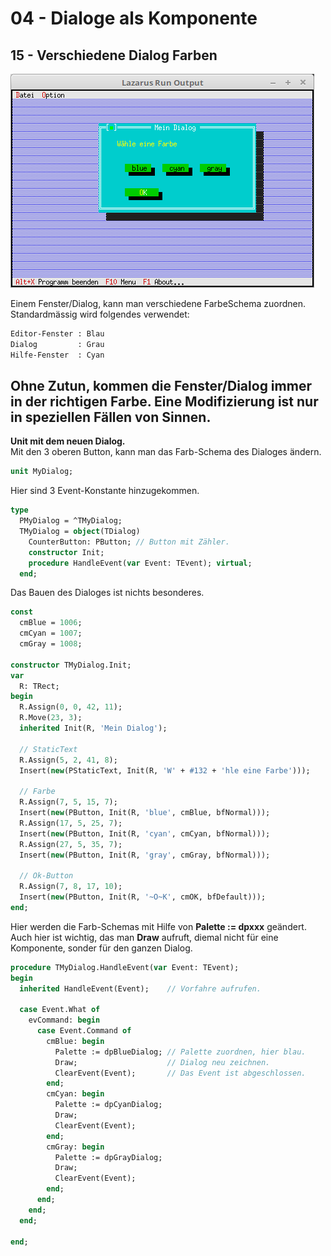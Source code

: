 # 04 - Dialoge als Komponente
## 15 - Verschiedene Dialog Farben

![image.png](image.png)

Einem Fenster/Dialog, kann man verschiedene FarbeSchema zuordnen.
Standardmässig wird folgendes verwendet:

```pascal
Editor-Fenster : Blau
Dialog         : Grau
Hilfe-Fenster  : Cyan
```


Ohne Zutun, kommen die Fenster/Dialog immer in der richtigen Farbe.
Eine Modifizierung ist nur in speziellen Fällen von Sinnen.
---
<b>Unit mit dem neuen Dialog.</b>
<br>
Mit den 3 oberen Button, kann man das Farb-Schema des Dialoges ändern.

```pascal
unit MyDialog;

```

Hier sind 3 Event-Konstante hinzugekommen.

```pascal
type
  PMyDialog = ^TMyDialog;
  TMyDialog = object(TDialog)
    CounterButton: PButton; // Button mit Zähler.
    constructor Init;
    procedure HandleEvent(var Event: TEvent); virtual;
  end;

```

Das Bauen des Dialoges ist nichts besonderes.

```pascal
const
  cmBlue = 1006;
  cmCyan = 1007;
  cmGray = 1008;

constructor TMyDialog.Init;
var
  R: TRect;
begin
  R.Assign(0, 0, 42, 11);
  R.Move(23, 3);
  inherited Init(R, 'Mein Dialog');

  // StaticText
  R.Assign(5, 2, 41, 8);
  Insert(new(PStaticText, Init(R, 'W' + #132 + 'hle eine Farbe')));

  // Farbe
  R.Assign(7, 5, 15, 7);
  Insert(new(PButton, Init(R, 'blue', cmBlue, bfNormal)));
  R.Assign(17, 5, 25, 7);
  Insert(new(PButton, Init(R, 'cyan', cmCyan, bfNormal)));
  R.Assign(27, 5, 35, 7);
  Insert(new(PButton, Init(R, 'gray', cmGray, bfNormal)));

  // Ok-Button
  R.Assign(7, 8, 17, 10);
  Insert(new(PButton, Init(R, '~O~K', cmOK, bfDefault)));
end;

```

Hier werden die Farb-Schemas mit Hilfe von <b>Palette := dpxxx</b> geändert.
Auch hier ist wichtig, das man <b>Draw</b> aufruft, diemal nicht für eine Komponente, sonder für den ganzen Dialog.

```pascal
procedure TMyDialog.HandleEvent(var Event: TEvent);
begin
  inherited HandleEvent(Event);    // Vorfahre aufrufen.

  case Event.What of
    evCommand: begin
      case Event.Command of
        cmBlue: begin
          Palette := dpBlueDialog; // Palette zuordnen, hier blau.
          Draw;                    // Dialog neu zeichnen.
          ClearEvent(Event);       // Das Event ist abgeschlossen.
        end;
        cmCyan: begin
          Palette := dpCyanDialog;
          Draw;
          ClearEvent(Event);
        end;
        cmGray: begin
          Palette := dpGrayDialog;
          Draw;
          ClearEvent(Event);
        end;
      end;
    end;
  end;

end;

```


